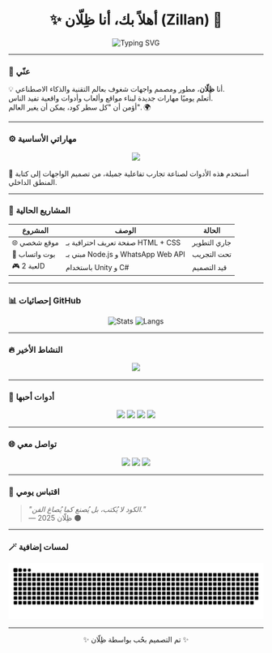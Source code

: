 <!-- 
README احترافي من تصميم ظِلّان 🌑
عدل اسم المستخدم وأي رابط يناسبك 👇
-->

<h1 align="center">✨ أهلاً بك، أنا ظِلّان (Zillan) 👋</h1>

<p align="center">
  <img src="https://readme-typing-svg.demolab.com?font=Fira+Code&pause=1000&color=00BFFF&center=true&vCenter=true&width=440&lines=مُطور+ويب+🎨;مُبرمج+ألعاب+🎮;صانع+بوتات+🤖;مُتعلم+دائم+📚;مهووس+بالذكاء+الاصطناعي+🤯" alt="Typing SVG" />
</p>

---

### 🧠 عنّي
💡 أنا **ظِلّان**، مطور ومصمم واجهات شغوف بعالم التقنية والذكاء الاصطناعي.  
أتعلم يوميًا مهارات جديدة لبناء مواقع وألعاب وأدوات واقعية تفيد الناس.  
أؤمن أن "كل سطر كود، يمكن أن يغير العالم". 🌍  

---

### ⚙️ مهاراتي الأساسية
<p align="center">
  <img src="https://skillicons.dev/icons?i=html,css,js,react,nodejs,unity,cs,python,vscode,github&theme=dark" />
</p>

🧩 أستخدم هذه الأدوات لصناعة تجارب تفاعلية جميلة، من تصميم الواجهات إلى كتابة المنطق الداخلي.  

---

### 🚀 المشاريع الحالية
| المشروع | الوصف | الحالة |
|----------|--------|---------|
| 🌐 موقع شخصي | صفحة تعريف احترافية بـ HTML + CSS | جاري التطوير |
| 🤖 بوت واتساب | مبني بـ Node.js و WhatsApp Web API | تحت التجريب |
| 🎮 لعبة 2D | باستخدام Unity و C# | قيد التصميم |

---

### 📊 إحصائيات GitHub
<div align="center">

![Stats](https://github-readme-stats.vercel.app/api?username=YOUR_GITHUB_USERNAME&show_icons=true&theme=tokyonight&hide_border=true)
![Langs](https://github-readme-stats.vercel.app/api/top-langs/?username=YOUR_GITHUB_USERNAME&layout=compact&theme=tokyonight&hide_border=true)

</div>

---

### 🔥 النشاط الأخير
<div align="center">
  <img src="https://github-readme-streak-stats.herokuapp.com/?user=YOUR_GITHUB_USERNAME&theme=tokyonight&hide_border=true" />
</div>

---

### 🧩 أدوات أحبها
<p align="center">
  <img src="https://img.shields.io/badge/Code-Visual%20Studio%20Code-blue?logo=visualstudiocode&logoColor=white&style=for-the-badge" />
  <img src="https://img.shields.io/badge/Game%20Engine-Unity-black?logo=unity&logoColor=white&style=for-the-badge" />
  <img src="https://img.shields.io/badge/Language-C%23-239120?logo=c-sharp&logoColor=white&style=for-the-badge" />
  <img src="https://img.shields.io/badge/AI-DALL·E-brightgreen?logo=openai&logoColor=white&style=for-the-badge" />
</p>

---

### 🌐 تواصل معي
<p align="center">
  <a href="mailto:your@email.com"><img src="https://img.shields.io/badge/Email-Contact%20Me-red?style=for-the-badge&logo=gmail&logoColor=white"></a>
  <a href="https://t.me/yourtelegram"><img src="https://img.shields.io/badge/Telegram-Zillan-blue?style=for-the-badge&logo=telegram"></a>
  <a href="https://www.instagram.com/yourinstagram"><img src="https://img.shields.io/badge/Instagram-Follow%20Me-pink?style=for-the-badge&logo=instagram"></a>
</p>

---

### 🖤 اقتباس يومي
> *"الكود لا يُكتب، بل يُصنع كما يُصاغ الفن."*  
> — ظِلّان 2025 🌑

---

### 🪄 لمسات إضافية
<p align="center">
  <img src="https://github.com/Platane/snk/raw/output/github-contribution-grid-snake.svg" alt="Snake animation" />
</p>

---

<p align="center">✨ تم التصميم بحُب بواسطة ظِلّان ✨</p>
